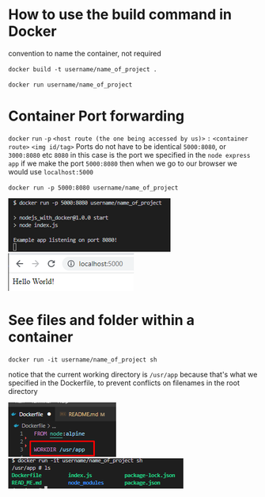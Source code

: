 # How to use the build command in Docker

convention to name the container, not required

`docker build -t username/name_of_project .`

`docker run username/name_of_project`

# Container Port forwarding

`docker` `run` `-p` `<host route (the one being accessed by us)>` `:` `<container route>` `<img id/tag>`
Ports do not have to be identical `5000:8080`, or `3000:8080` etc 
`8080` in this case is the port we specified in the `node express app`
if we make the port `5000:8080` then when we go to our browser we would use `localhost:5000`

`docker run -p 5000:8080 username/name_of_project`

<img src="/gitImages/Screenshot_2.png">
<img src="/gitImages/Screenshot_1.png">

# See files and folder within a container

`docker run -it username/name_of_project sh`

notice that the current working directory is `/usr/app` because that's what we specified in the Dockerfile, to prevent conflicts on filenames in the root directory

<img src="/gitImages/Screenshot_4.png">
<img src="/gitImages/Screenshot_3.png">